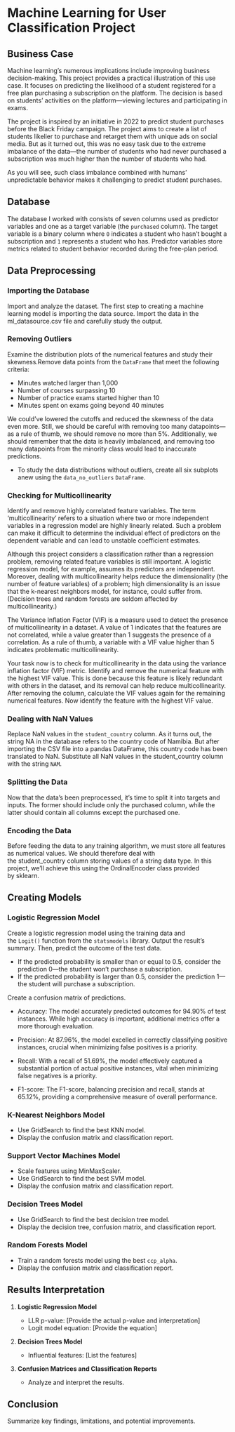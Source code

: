 # Machine Learning for User Classification Project
## Business Case

Machine learning’s numerous implications include improving business decision-making. This project provides a practical illustration of this use case. It focuses on predicting the likelihood of a student registered for a free plan purchasing a subscription on the platform. The decision is based on students’ activities on the platform—viewing lectures and participating in exams.

The project is inspired by an initiative in 2022 to predict student purchases before the Black Friday campaign. The project aims to create a list of students likelier to purchase and retarget them with unique ads on social media. But as it turned out, this was no easy task due to the extreme imbalance of the data—the number of students who had never purchased a subscription was much higher than the number of students who had. 

As you will see, such class imbalance combined with humans’ unpredictable behavior makes it challenging to predict student purchases.

## Database
The database I worked with consists of seven columns used as predictor variables and one as a target variable (the `purchased` column). The target variable is a binary column where `0` indicates a student who hasn’t bought a subscription and `1` represents a student who has. Predictor variables store metrics related to student behavior recorded during the free-plan period.

## Data Preprocessing
### Importing the Database
Import and analyze the dataset. The first step to creating a machine learning model is importing the data source. Import the data in the ml_datasource.csv file and carefully study the output.
### Removing Outliers
Examine the distribution plots of the numerical features and study their skewness.Remove data points from the `DataFrame` that meet the following criteria:

   - Minutes watched larger than 1,000
   - Number of courses surpassing 10
   - Number of practice exams started higher than 10
   - Minutes spent on exams going beyond 40 minutes
    
   We could’ve lowered the cutoffs and reduced the skewness of the data even more. Still, we should be careful with removing too many datapoints—as a rule of thumb, we should remove
   no more than 5%. Additionally, we should remember that the data is heavily imbalanced, and removing too many datapoints from the minority class would lead to inaccurate predictions.
   - To study the data distributions without outliers, create all six subplots anew using the `data_no_outliers` `DataFrame`.

### Checking for Multicollinearity
Identify and remove highly correlated feature variables. The term ‘multicollinearity’ refers to a situation where two or more independent variables in a regression model are highly linearly related. Such a problem can make it difficult to determine the individual effect of predictors on the dependent variable and can lead to unstable coefficient estimates.

   Although this project considers a classification rather than a regression problem, removing related feature variables is still important. A logistic regression model, for example, assumes its predictors are independent. Moreover, dealing with multicollinearity helps reduce the dimensionality (the number of feature variables) of a problem; high dimensionality is an issue that the k-nearest neighbors model, for instance, could suffer from. (Decision trees and random forests are seldom affected by multicollinearity.)

   The Variance Inflation Factor (VIF) is a measure used to detect the presence of multicollinearity in a dataset. A value of 1 indicates that the features are not correlated, while a value greater than 1 suggests the presence of a correlation. As a rule of thumb, a variable with a VIF value higher than 5 indicates problematic multicollinearity.

   Your task now is to check for multicollinearity in the data using the variance inflation factor (VIF) metric. Identify and remove the numerical feature with the highest VIF value. This is done because this feature is likely redundant with others in the dataset, and its removal can help reduce multicollinearity. After removing the column, calculate the VIF values again for the remaining numerical features. Now identify the feature with the highest VIF value.

### Dealing with NaN Values
Replace NaN values in the `student_country` column.
   As it turns out, the string NA in the database refers to the country code of Namibia. But after importing the CSV file into a pandas DataFrame, this country code has been translated to     NaN. Substitute all NaN values in the student_country column with the string `NAM`.
### Splitting the Data
Now that the data’s been preprocessed, it’s time to split it into targets and inputs. The former should include only the purchased column, while the latter should contain all columns except the purchased one.
### Encoding the Data
Before feeding the data to any training algorithm, we must store all features as numerical values. We should therefore deal with the student_country column storing values of a string data type. In this project, we’ll achieve this using the OrdinalEncoder class provided by sklearn. 

## Creating Models
### Logistic Regression Model
Create a logistic regression model using the training data and the `Logit()` function from the `statsmodels` library. Output the result’s summary. Then, predict the outcome of the test data.

- If the predicted probability is smaller than or equal to 0.5, consider the prediction 0—the student won’t purchase a subscription.
- If the predicted probability is larger than 0.5, consider the prediction 1—the student will purchase a subscription.

Create a confusion matrix of predictions.
- Accuracy: The model accurately predicted outcomes for 94.90% of test instances. While high accuracy is important, additional metrics offer a more thorough evaluation.

- Precision: At 87.96%, the model excelled in correctly classifying positive instances, crucial when minimizing false positives is a priority.

- Recall: With a recall of 51.69%, the model effectively captured a substantial portion of actual positive instances, vital when minimizing false negatives is a priority.

- F1-score: The F1-score, balancing precision and recall, stands at 65.12%, providing a comprehensive measure of overall performance.

### K-Nearest Neighbors Model
- Use GridSearch to find the best KNN model.
- Display the confusion matrix and classification report.

### Support Vector Machines Model
- Scale features using MinMaxScaler.
- Use GridSearch to find the best SVM model.
- Display the confusion matrix and classification report.

### Decision Trees Model
- Use GridSearch to find the best decision tree model.
- Display the decision tree, confusion matrix, and classification report.

### Random Forests Model
- Train a random forests model using the best `ccp_alpha`.
- Display the confusion matrix and classification report.

## Results Interpretation
1. **Logistic Regression Model**
    - LLR p-value: [Provide the actual p-value and interpretation]
    - Logit model equation: [Provide the equation]

2. **Decision Trees Model**
    - Influential features: [List the features]

3. **Confusion Matrices and Classification Reports**
    - Analyze and interpret the results.

## Conclusion
Summarize key findings, limitations, and potential improvements.
